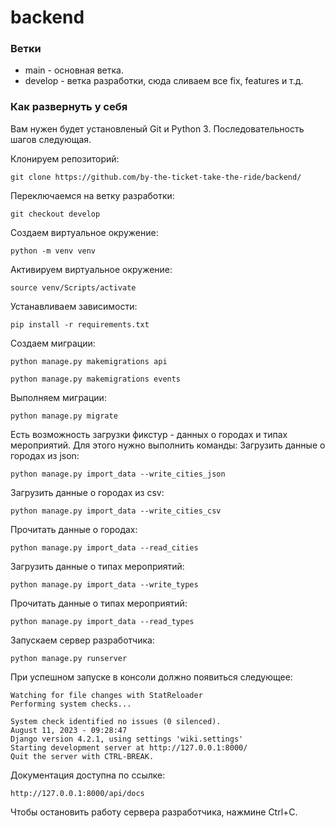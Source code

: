 # backend

### Ветки
- main - основная ветка.
- develop - ветка разработки, сюда сливаем все fix, features и т.д.

### Как развернуть у себя

Вам нужен будет установленый Git и Python 3. Последовательность шагов следующая.

Клонируем репозиторий:
```
git clone https://github.com/by-the-ticket-take-the-ride/backend/
```

Переключаемся на ветку разработки:
```
git checkout develop
```
Создаем виртуальное окружение:
```
python -m venv venv
```

Активируем виртуальное окружение:
```
source venv/Scripts/activate
```

Устанавливаем зависимости:
```
pip install -r requirements.txt
```

Создаем миграции:
```
python manage.py makemigrations api
```
```
python manage.py makemigrations events
```

Выполняем миграции:
```
python manage.py migrate
```

Есть возможность загрузки фикстур - данных о городах и типах мероприятий. Для этого нужно выполнить команды:
Загрузить данные о городах из json:
```
python manage.py import_data --write_cities_json
```
Загрузить данные о городах из csv:
```
python manage.py import_data --write_cities_csv
```
Прочитать данные о городах:
```
python manage.py import_data --read_cities
```

Загрузить данные о типах мероприятий:
```
python manage.py import_data --write_types
```

Прочитать данные о типах мероприятий:
```
python manage.py import_data --read_types
```

Запускаем сервер разработчика:
```
python manage.py runserver
```

При успешном запуске в консоли должно появиться следующее:
```
Watching for file changes with StatReloader
Performing system checks...

System check identified no issues (0 silenced).
August 11, 2023 - 09:28:47
Django version 4.2.1, using settings 'wiki.settings'
Starting development server at http://127.0.0.1:8000/
Quit the server with CTRL-BREAK.
```

Документация доступна по ссылке:
```
http://127.0.0.1:8000/api/docs
```

Чтобы остановить работу сервера разработчика, нажмине Ctrl+C.
